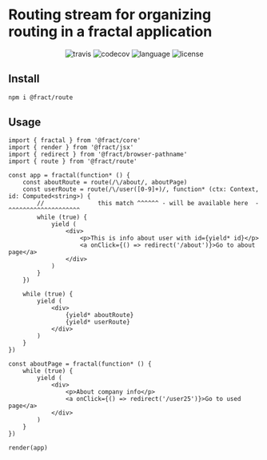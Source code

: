 # Routing stream for organizing routing in a fractal application

<div align="center">
<img src="https://img.shields.io/travis/fract/route" alt="travis" />
<img src="https://img.shields.io/codecov/c/github/fract/route" alt="codecov" />
<img src="https://img.shields.io/github/languages/top/fract/route" alt="language" />
<img src="https://img.shields.io/npm/l/@fract/route" alt="license" />  
</div>

## Install

```bash
npm i @fract/route
```

## Usage

```tsx
import { fractal } from '@fract/core'
import { render } from '@fract/jsx'
import { redirect } from '@fract/browser-pathname'
import { route } from '@fract/route'

const app = fractal(function* () {
    const aboutRoute = route(/\/about/, aboutPage)
    const userRoute = route(/\/user([0-9]+)/, function* (ctx: Context, id: Computed<string>) {
        //               this match ^^^^^^ - will be available here  - ^^^^^^^^^^^^^^^^^^^^
        while (true) {
            yield (
                <div>
                    <p>This is info about user with id={yield* id}</p>
                    <a onClick={() => redirect('/about')}>Go to about page</a>
                </div>
            )
        }
    })

    while (true) {
        yield (
            <div>
                {yield* aboutRoute}
                {yield* userRoute}
            </div>
        )
    }
})

const aboutPage = fractal(function* () {
    while (true) {
        yield (
            <div>
                <p>About company info</p>
                <a onClick={() => redirect('/user25')}>Go to used page</a>
            </div>
        )
    }
})

render(app)
```
